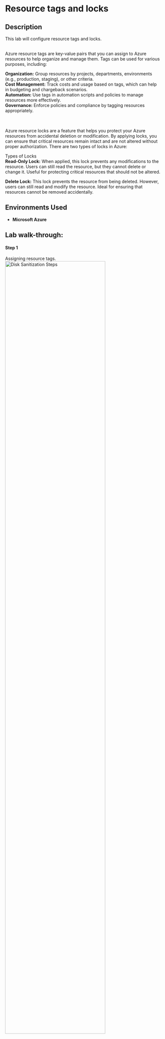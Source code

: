<h1>Resource tags and locks</h1>

<h2>Description</h2>
This lab will configure resource tags and locks.<br /><br />

Azure resource tags are key-value pairs that you can assign to Azure resources to help organize and manage them. Tags can be used for various purposes, including:

<b>Organization:</b> Group resources by projects, departments, environments (e.g., production, staging), or other criteria.<br />
<b>Cost Management:</b> Track costs and usage based on tags, which can help in budgeting and chargeback scenarios.<br />
<b>Automation:</b> Use tags in automation scripts and policies to manage resources more effectively.<br />
<b>Governance:</b> Enforce policies and compliance by tagging resources appropriately.<br /><br /><br />


Azure resource locks are a feature that helps you protect your Azure resources from accidental deletion or modification. By applying locks, you can ensure that critical resources remain intact and are not altered without proper authorization. There are two types of locks in Azure:

Types of Locks<br />
<b>Read-Only Lock:</b>
When applied, this lock prevents any modifications to the resource. Users can still read the resource, but they cannot delete or change it.
Useful for protecting critical resources that should not be altered.

<b>Delete Lock:</b>
This lock prevents the resource from being deleted. However, users can still read and modify the resource.
Ideal for ensuring that resources cannot be removed accidentally.



<h2>Environments Used </h2>

- <b>Microsoft Azure</b>

<h2>Lab walk-through:</h2>

<p align="center">

<h4>Step 1</h4> 
Assigning resource tags.<br/>
<img src="https://i.imgur.com/l1QkASa.png" height="80%" width="80%" alt="Disk Sanitization Steps"/>


<h4>Step 2</h4> 
Assigning resource locks.<br/>
<img src="https://i.imgur.com/IYRwCWg.png" height="80%" width="80%" alt="Disk Sanitization Steps"/>


